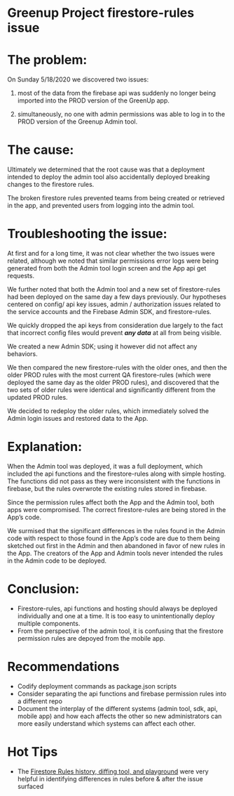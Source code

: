 # Greenup Project firestore-rules issue

# The problem: 

On Sunday 5/18/2020 we discovered two issues: 

1. most of the data from the firebase api was suddenly no longer being imported into the PROD version of the GreenUp app. 

2. simultaneously, no one with admin permissions was able to log in to the PROD version of the Greenup Admin tool.

# The cause:

Ultimately we determined that the root cause was that a deployment intended to deploy the admin tool also accidentally deployed breaking changes to the firestore rules. 

The broken firestore rules prevented teams from being created or retrieved in the app, and prevented users from logging into the admin tool.

# Troubleshooting the issue:

At first and for a long time, it was not clear whether the two issues were related, although we noted that similar permissions error logs were being generated from both the Admin tool login screen and the App api get requests.

We further noted that both the Admin tool and a new set of firestore-rules had been deployed on the same day a few days previously.
Our hypotheses centered on config/ api key issues, admin / authorization issues related to the service accounts and the Firebase Admin SDK, and firestore-rules.

We quickly dropped the api keys from consideration due largely to the fact that incorrect config files would prevent **_any data_** at all from being visible.

We created a new Admin SDK; using it however did not affect any behaviors.

We then compared the new firestore-rules with the older ones, and then the older PROD rules with the most current QA firestore-rules (which were deployed the same day as the older PROD rules), and discovered that the two sets of older rules were identical and significantly different from the updated PROD rules.

We decided to redeploy the older rules, which immediately solved the Admin login issues and restored data to the App.

# Explanation:

When the Admin tool was deployed, it was a full deployment, which included the api functions and the firestore-rules along with simple hosting. The functions did not pass as they were inconsistent with the functions in firebase, but the rules overwrote the existing rules stored in firebase.

Since the permission rules affect both the App and the Admin tool, both apps were compromised. The correct firestore-rules are being stored in the App’s code.

We surmised that the significant differences in the rules found in the Admin code with respect to those found in the App’s code are due to them being sketched out first in the Admin and then abandoned in favor of new rules in the App. The creators of the App and Admin tools never intended the rules in the Admin code to be deployed.

# Conclusion: 

- Firestore-rules, api functions and hosting should always be deployed individually and one at a time. It is too easy to unintentionally deploy multiple components.
- From the perspective of the admin tool, it is confusing that the firestore permission rules are depoyed from the mobile app. 

# Recommendations

- Codify deployment commands as package.json scripts
- Consider separating the api functions and firebase permission rules into a different repo
- Document the interplay of the different systems (admin tool, sdk, api, mobile app) and how each affects the other so new administrators can more easily understand which systems can affect each other.

# Hot Tips
- The [Firestore Rules history, diffing tool, and playground](https://console.firebase.google.com/u/1/project/greenupvermont-qa/database/firestore/rules) were very helpful in identifying differences in rules before & after the issue surfaced 

